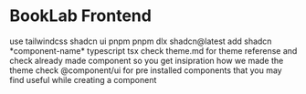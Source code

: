 # BookLab Frontend

use tailwindcss
shadcn ui
pnpm
pnpm dlx shadcn@latest add shadcn \*component-name\*
typescript tsx
check theme.md for theme referense and check already made component so you get insipration how we made the theme
check @component/ui for pre installed components that you may find useful while creating a component

```

```

